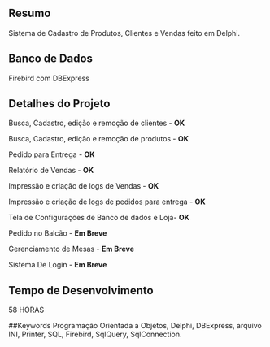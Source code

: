 ## Resumo
Sistema de Cadastro de Produtos, Clientes e Vendas feito em Delphi.
## Banco de Dados
Firebird com DBExpress
## Detalhes do Projeto
<p>Busca, Cadastro, edição e remoção de clientes - <b>OK</b></p>
<p>Busca, Cadastro, edição e remoção de produtos - <b>OK</b></p>
<p>Pedido para Entrega                           - <b>OK</b></p>
<p>Relatório de Vendas                           - <b>OK</b></p>
<p>Impressão e criação de logs de Vendas         - <b>OK</b></p>
<p>Impressão e criação de logs de pedidos para entrega - <b>OK</b></p>
<p>Tela de Configurações de Banco de dados e Loja- <b>OK</b></p>
<p>Pedido no Balcão                              - <b>Em Breve</b></p>
<p>Gerenciamento de Mesas                        - <b>Em Breve</b></p>
<p>Sistema De Login                              - <b>Em Breve</b></p>

## Tempo de Desenvolvimento
58 HORAS

##Keywords
Programação Orientada a Objetos, Delphi, DBExpress, arquivo INI, Printer, SQL, Firebird, SqlQuery, SqlConnection.
  

